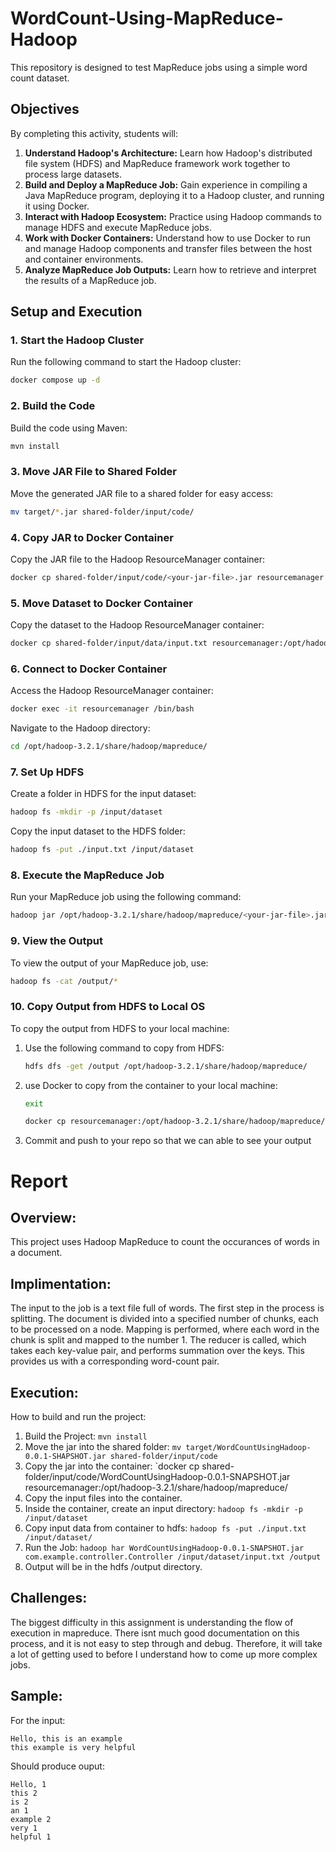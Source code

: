 
# WordCount-Using-MapReduce-Hadoop

This repository is designed to test MapReduce jobs using a simple word count dataset.

## Objectives

By completing this activity, students will:

1. **Understand Hadoop's Architecture:** Learn how Hadoop's distributed file system (HDFS) and MapReduce framework work together to process large datasets.
2. **Build and Deploy a MapReduce Job:** Gain experience in compiling a Java MapReduce program, deploying it to a Hadoop cluster, and running it using Docker.
3. **Interact with Hadoop Ecosystem:** Practice using Hadoop commands to manage HDFS and execute MapReduce jobs.
4. **Work with Docker Containers:** Understand how to use Docker to run and manage Hadoop components and transfer files between the host and container environments.
5. **Analyze MapReduce Job Outputs:** Learn how to retrieve and interpret the results of a MapReduce job.

## Setup and Execution

### 1. **Start the Hadoop Cluster**

Run the following command to start the Hadoop cluster:

```bash
docker compose up -d
```

### 2. **Build the Code**

Build the code using Maven:

```bash
mvn install
```

### 3. **Move JAR File to Shared Folder**

Move the generated JAR file to a shared folder for easy access:

```bash
mv target/*.jar shared-folder/input/code/
```

### 4. **Copy JAR to Docker Container**

Copy the JAR file to the Hadoop ResourceManager container:

```bash
docker cp shared-folder/input/code/<your-jar-file>.jar resourcemanager:/opt/hadoop-3.2.1/share/hadoop/mapreduce/
```

### 5. **Move Dataset to Docker Container**

Copy the dataset to the Hadoop ResourceManager container:

```bash
docker cp shared-folder/input/data/input.txt resourcemanager:/opt/hadoop-3.2.1/share/hadoop/mapreduce/
```

### 6. **Connect to Docker Container**

Access the Hadoop ResourceManager container:

```bash
docker exec -it resourcemanager /bin/bash
```

Navigate to the Hadoop directory:

```bash
cd /opt/hadoop-3.2.1/share/hadoop/mapreduce/
```

### 7. **Set Up HDFS**

Create a folder in HDFS for the input dataset:

```bash
hadoop fs -mkdir -p /input/dataset
```

Copy the input dataset to the HDFS folder:

```bash
hadoop fs -put ./input.txt /input/dataset
```

### 8. **Execute the MapReduce Job**

Run your MapReduce job using the following command:

```bash
hadoop jar /opt/hadoop-3.2.1/share/hadoop/mapreduce/<your-jar-file>.jar com.example.controller.Controller /input/dataset/input.txt /output
```

### 9. **View the Output**

To view the output of your MapReduce job, use:

```bash
hadoop fs -cat /output/*
```

### 10. **Copy Output from HDFS to Local OS**

To copy the output from HDFS to your local machine:

1. Use the following command to copy from HDFS:
    ```bash
    hdfs dfs -get /output /opt/hadoop-3.2.1/share/hadoop/mapreduce/
    ```

2. use Docker to copy from the container to your local machine:
   ```bash
   exit 
   ```
    ```bash
    docker cp resourcemanager:/opt/hadoop-3.2.1/share/hadoop/mapreduce/output/ shared-folder/output/
    ```
3. Commit and push to your repo so that we can able to see your output

# Report
## Overview:
This project uses Hadoop MapReduce to count the occurances of words in a document.
## Implimentation:
The input to the job is a text file full of words.
The first step in the process is splitting. The document is divided into a specified number of chunks, each to be processed on a node.
Mapping is performed, where each word in the chunk is split and mapped to the number 1.
The reducer is called, which takes each key-value pair, and performs summation over the keys. This provides us with a corresponding word-count pair.
## Execution:
How to build and run the project:
1. Build the Project: `mvn install`
1. Move the jar into the shared folder: `mv target/WordCountUsingHadoop-0.0.1-SHAPSHOT.jar shared-folder/input/code`
1. Copy the jar into the container: `docker cp shared-folder/input/code/WordCountUsingHadoop-0.0.1-SNAPSHOT.jar resourcemanager:/opt/hadoop-3.2.1/share/hadoop/mapreduce/
1. Copy the input files into the container.
1. Inside the container, create an input directory: `hadoop fs -mkdir -p /input/dataset`
1. Copy input data from container to hdfs: `hadoop fs -put ./input.txt /input/dataset/`
1. Run the Job: `hadoop har WordCountUsingHadoop-0.0.1-SNAPSHOT.jar com.example.controller.Controller /input/dataset/input.txt /output`
1. Output will be in the hdfs /output directory.
## Challenges:
The biggest difficulty in this assignment is understanding the flow of execution in mapreduce.
There isnt much good documentation on this process, and it is not easy to step through and debug.
Therefore, it will take a lot of getting used to before I understand how to come up more complex jobs.
## Sample:
For the input:
```
Hello, this is an example
this example is very helpful
```
Should produce ouput:
```
Hello, 1
this 2
is 2
an 1
example 2
very 1
helpful 1
```